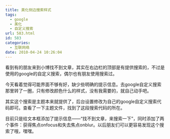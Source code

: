 ```yaml
---
title: 美化侧边搜索样式
tags:
  - google
  - 美化
  - 自定义搜索
url: 583.html
id: 583
categories:
  - 互联网络
date: 2010-04-24 10:26:04
---
```


看到有的朋友来到小博找不到文章，其实在右边栏的顶部是有提供搜索的，不过是使用的google的自定义搜索，偶尔也有朋友使用搜索过。  

今天看着觉得可能界面不够有好，缺少些明确的提示信息。去google自定义搜索那里转了一圈，只有修改颜色什么的样式，没有我需要的，就自己动手吧。  

其实这个搜索是主题本来就提供了，后台设置修改为自己的google自定义搜索代码即可。查看了一下主题文件，找到了这段搜索代码的所在。  

目前只是给文本框添加了提示信息——“找不到文章，来搜索一下”，同时添加了两个事件：获得焦点onfocus和失去焦点onblur。以后朋友们可以更容易发现这个搜索了哦，嘿嘿。